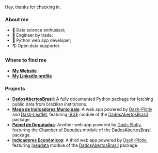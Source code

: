 Hey, thanks for checking in.

### About me
- 🧪 Data science enthusiast;
- 👷 Engineer by trade;
- 🐍 Python web app developer;
- 🌎 Open data supporter.

### Where to find me
- **[My Website](https://www.gustavofurtado.com/)**
- **[My LinkedIn profile](https://www.linkedin.com/in/gustavo-furtado/)**

### Projects
- **[DadosAbertosBrasil](https://github.com/GusFurtado/DadosAbertosBrasil)**: A fully documented Python package for fetching public data from brazilian institutions.
- **[Mapa de Indicadores Municipais](https://mapa-indicadores-municipais.herokuapp.com/)**: A web app powered by [Dash-Plotly](https://plotly.com/dash/) and [Dash-Leaflet](https://dash-leaflet.herokuapp.com/), featuring [IBGE](https://www.gustavofurtado.com/DadosAbertosBrasil/ibge.html) module of the [DadosAbertosBrasil](https://github.com/GusFurtado/DadosAbertosBrasil) package.
- **[Painel de Deputados](https://despesas-deputados.herokuapp.com/)**: Another web app powered by [Dash-Plotly](https://plotly.com/dash/), featuring the [Chamber of Deputies](https://www.gustavofurtado.com/DadosAbertosBrasil/camara.html) module of the [DadosAbertosBrasil](https://github.com/GusFurtado/DadosAbertosBrasil) package.
- **[Indicadores Econômicos](https://indicadores-macroeconomicos.herokuapp.com/)**: A third web app powered by [Dash-Plotly](https://plotly.com/dash/), featuring [Ipeadata](https://www.gustavofurtado.com/DadosAbertosBrasil/ipea.html) module of the [DadosAbertosBrasil](https://github.com/GusFurtado/DadosAbertosBrasil) package.
